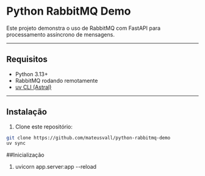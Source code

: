 # Python RabbitMQ Demo

Este projeto demonstra o uso de RabbitMQ com FastAPI para processamento assíncrono de mensagens.

---

## Requisitos

- Python 3.13+
- RabbitMQ rodando remotamente
- [uv CLI (Astral)](https://docs.astral.sh/uv/getting-started/installation/)

---

## Instalação

1. Clone este repositório:

```bash
git clone https://github.com/mateusvall/python-rabbitmq-demo
uv sync

```

##Inicialização

1. uvicorn app.server:app --reload
